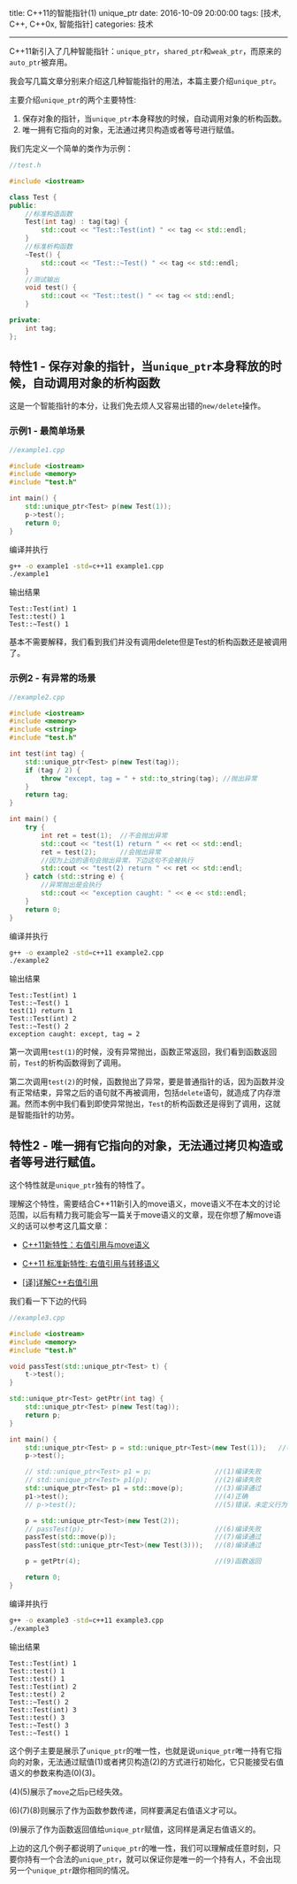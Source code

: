 title: C++11的智能指针(1) unique_ptr
date: 2016-10-09 20:00:00
tags: [技术, C++, C++0x, 智能指针]
categories: 技术

---

C++11新引入了几种智能指针：`unique_ptr`，`shared_ptr`和`weak_ptr`，而原来的`auto_ptr`被弃用。

我会写几篇文章分别来介绍这几种智能指针的用法，本篇主要介绍`unique_ptr`。


主要介绍`unique_ptr`的两个主要特性:

1. 保存对象的指针，当`unique_ptr`本身释放的时候，自动调用对象的析构函数。
2. 唯一拥有它指向的对象，无法通过拷贝构造或者等号进行赋值。

<!-- more -->

我们先定义一个简单的类作为示例：

```c++
//test.h

#include <iostream>

class Test {
public:
    //标准构造函数
    Test(int tag) : tag(tag) {
        std::cout << "Test::Test(int) " << tag << std::endl;
    }
    //标准析构函数
    ~Test() {
        std::cout << "Test::~Test() " << tag << std::endl;
    }
    //测试输出
    void test() {
        std::cout << "Test::test() " << tag << std::endl;
    }

private:
    int tag;
};
```

## 特性1 - 保存对象的指针，当`unique_ptr`本身释放的时候，自动调用对象的析构函数

这是一个智能指针的本分，让我们免去烦人又容易出错的`new/delete`操作。

### 示例1 - 最简单场景

```c++
//example1.cpp

#include <iostream>
#include <memory>
#include "test.h"

int main() {
    std::unique_ptr<Test> p(new Test(1));
    p->test();
    return 0;
}
```

编译并执行

```bash
g++ -o example1 -std=c++11 example1.cpp
./example1
```

输出结果

```
Test::Test(int) 1
Test::test() 1
Test::~Test() 1
```

基本不需要解释，我们看到我们并没有调用delete但是Test的析构函数还是被调用了。

### 示例2 - 有异常的场景

```c++
//example2.cpp

#include <iostream>
#include <memory>
#include <string>
#include "test.h"

int test(int tag) {
    std::unique_ptr<Test> p(new Test(tag));
    if (tag / 2) {
        throw "except, tag = " + std::to_string(tag); //抛出异常
    }
    return tag;
}

int main() {
    try {
        int ret = test(1);  //不会抛出异常
        std::cout << "test(1) return " << ret << std::endl;
        ret = test(2);      //会抛出异常
        //因为上边的语句会抛出异常，下边这句不会被执行
        std::cout << "test(2) return " << ret << std::endl; 
    } catch (std::string e) {
        //异常抛出是会执行
        std::cout << "exception caught: " << e << std::endl;
    }
    return 0;
}
```

编译并执行

```bash
g++ -o example2 -std=c++11 example2.cpp
./example2
```

输出结果

```
Test::Test(int) 1
Test::~Test() 1
test(1) return 1
Test::Test(int) 2
Test::~Test() 2
exception caught: except, tag = 2
```

第一次调用`test(1)`的时候，没有异常抛出，函数正常返回，我们看到函数返回前，`Test`的析构函数得到了调用。

第二次调用`test(2)`的时候，函数抛出了异常，要是普通指针的话，因为函数并没有正常结束，异常之后的语句就不再被调用，包括`delete`语句，就造成了内存泄漏。然而本例中我们看到即使异常抛出，`Test`的析构函数还是得到了调用，这就是智能指针的功劳。


## 特性2 - 唯一拥有它指向的对象，无法通过拷贝构造或者等号进行赋值。

这个特性就是`unique_ptr`独有的特性了。

理解这个特性，需要结合C++11新引入的move语义，move语义不在本文的讨论范围，以后有精力我可能会写一篇关于move语义的文章，现在你想了解move语义的话可以参考这几篇文章：

- [C++11新特性：右值引用与move语义](http://harttle.com/2015/10/11/cpp11-rvalue.html)

- [C++11 标准新特性: 右值引用与转移语义](http://www.ibm.com/developerworks/cn/aix/library/1307_lisl_c11/)

- [[译]详解C++右值引用](http://jxq.me/2012/06/06/%E8%AF%91%E8%AF%A6%E8%A7%A3c%E5%8F%B3%E5%80%BC%E5%BC%95%E7%94%A8/)

我们看一下下边的代码

```c++
//example3.cpp

#include <iostream>
#include <memory>
#include "test.h"

void passTest(std::unique_ptr<Test> t) {
    t->test();
}

std::unique_ptr<Test> getPtr(int tag) {
    std::unique_ptr<Test> p(new Test(tag));
    return p;
}

int main() {
    std::unique_ptr<Test> p = std::unique_ptr<Test>(new Test(1));   //(0)  
    p->test();

    // std::unique_ptr<Test> p1 = p;                //(1)编译失败
    // std::unique_ptr<Test> p1(p);                 //(2)编译失败
    std::unique_ptr<Test> p1 = std::move(p);        //(3)编译通过
    p1->test();                                     //(4)正确
    // p->test();                                   //(5)错误，未定义行为

    p = std::unique_ptr<Test>(new Test(2));
    // passTest(p);                                 //(6)编译失败
    passTest(std::move(p));                         //(7)编译通过
    passTest(std::unique_ptr<Test>(new Test(3)));   //(8)编译通过

    p = getPtr(4);                                  //(9)函数返回

    return 0;
}
```

编译并执行

```bash
g++ -o example3 -std=c++11 example3.cpp
./example3
```

输出结果

```
Test::Test(int) 1
Test::test() 1
Test::test() 1
Test::Test(int) 2
Test::test() 2
Test::~Test() 2
Test::Test(int) 3
Test::test() 3
Test::~Test() 3
Test::~Test() 1
```

这个例子主要是展示了`unique_ptr`的唯一性，也就是说`unique_ptr`唯一持有它指向的对象，无法通过赋值(1)或者拷贝构造(2)的方式进行初始化，它只能接受右值语义的参数来构造(0)(3)。

(4)(5)展示了`move`之后`p`已经失效。

(6)(7)(8)则展示了作为函数参数传递，同样要满足右值语义才可以。

(9)展示了作为函数返回值给`unique_ptr`赋值，这同样是满足右值语义的。

上边的这几个例子都说明了`unique_ptr`的唯一性，我们可以理解成任意时刻，只要你持有一个合法的`unique_ptr`，就可以保证你是唯一的一个持有人，不会出现另一个`unique_ptr`跟你相同的情况。




